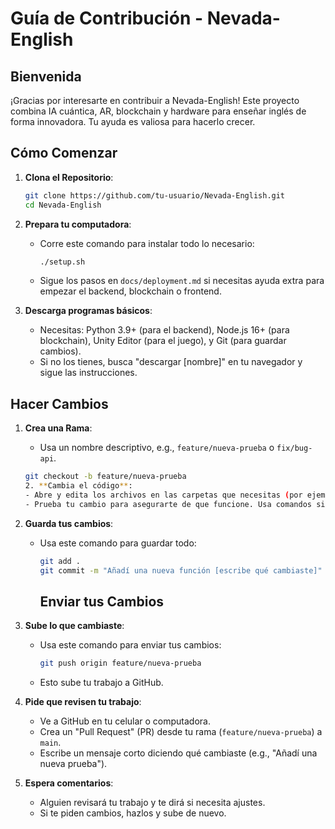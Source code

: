 # Guía de Contribución - Nevada-English

## Bienvenida
¡Gracias por interesarte en contribuir a Nevada-English! Este proyecto combina IA cuántica, AR, blockchain y hardware para enseñar inglés de forma innovadora. Tu ayuda es valiosa para hacerlo crecer.
## Cómo Comenzar
1. **Clona el Repositorio**:
   ```bash
   git clone https://github.com/tu-usuario/Nevada-English.git
   cd Nevada-English
2. **Prepara tu computadora**:
   - Corre este comando para instalar todo lo necesario:
     ```bash
     ./setup.sh
     ```
   - Sigue los pasos en `docs/deployment.md` si necesitas ayuda extra para empezar el backend, blockchain o frontend.

3. **Descarga programas básicos**:
   - Necesitas: Python 3.9+ (para el backend), Node.js 16+ (para blockchain), Unity Editor (para el juego), y Git (para guardar cambios).
   - Si no los tienes, busca "descargar [nombre]" en tu navegador y sigue las instrucciones.
## Hacer Cambios
1. **Crea una Rama**:
   - Usa un nombre descriptivo, e.g., `feature/nueva-prueba` o `fix/bug-api`.
   ```bash
   git checkout -b feature/nueva-prueba
   2. **Cambia el código**:
   - Abre y edita los archivos en las carpetas que necesitas (por ejemplo, `backend/` para Python, `blockchain/` para contratos, `frontend/` para el juego, `hardware/` para sensores, o `tests/` para pruebas).
   - Prueba tu cambio para asegurarte de que funcione. Usa comandos simples como `pytest tests/` para probar Python, o `npx hardhat test` para blockchain.

3. **Guarda tus cambios**:
   - Usa este comando para guardar todo:
     ```bash
     git add .
     git commit -m "Añadí una nueva función [escribe qué cambiaste]"
     ```
     ## Enviar tus Cambios
1. **Sube lo que cambiaste**:
   - Usa este comando para enviar tus cambios:
     ```bash
     git push origin feature/nueva-prueba
     ```
   - Esto sube tu trabajo a GitHub.

2. **Pide que revisen tu trabajo**:
   - Ve a GitHub en tu celular o computadora.
   - Crea un "Pull Request" (PR) desde tu rama (`feature/nueva-prueba`) a `main`.
   - Escribe un mensaje corto diciendo qué cambiaste (e.g., "Añadí una nueva prueba").

3. **Espera comentarios**:
   - Alguien revisará tu trabajo y te dirá si necesita ajustes.
   - Si te piden cambios, hazlos y sube de nuevo.
